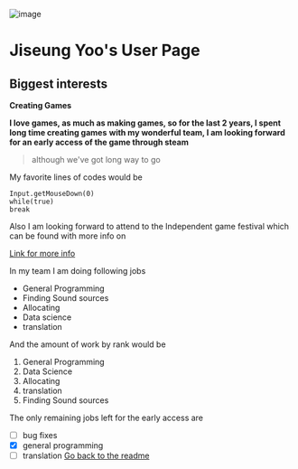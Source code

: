 ![image](https://user-images.githubusercontent.com/103233907/193591491-7cbd4694-d861-4189-949f-91ab21bbf2a2.png)
# Jiseung Yoo's User Page

## Biggest interests
**Creating Games**

**I love games, as much as making games, so for the last 2 years, I spent long time creating games**
**with my wonderful team, I am looking forward for an early access of the game through steam**

> although we've got long way to go

My favorite lines of codes would be

```
Input.getMouseDown(0)
while(true)
break
```
Also I am looking forward to attend to the Independent game festival which can be found with more info on

[Link for more info](https://igf.com/)

In my team I am doing following jobs
- General Programming
- Finding Sound sources
- Allocating 
- Data science
- translation

And the amount of work by rank would be
1. General Programming
2. Data Science
3. Allocating
4. translation
5. Finding Sound sources

The only remaining jobs left for the early access are
-[ ] bug fixes
-[x] general programming
-[ ] translation
[Go back to the readme](./README.md)
